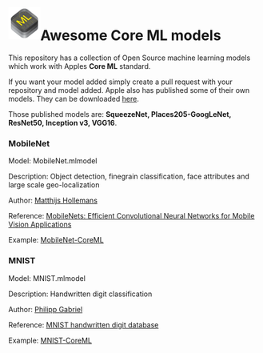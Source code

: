 <img src="core-ml.png" align="left" width="64"> 

# Awesome Core ML models
This repository has a collection of Open Source machine learning models which work with Apples **Core ML** standard.

If you want your model added simply create a pull request with your repository and model added. 
Apple also has published some of their own models. They can be downloaded [here](https://developer.apple.com/machine-learning/).

Those published models are: **SqueezeNet, Places205-GoogLeNet, ResNet50, Inception v3, VGG16**.

### MobileNet
Model: MobileNet.mlmodel

Description: Object detection, finegrain classification, face attributes and large scale geo-localization

Author: [Matthijs Hollemans](https://github.com/hollance)

Reference: [MobileNets: Efficient Convolutional Neural Networks for Mobile Vision Applications](https://arxiv.org/abs/1704.04861v1)

Example: [MobileNet-CoreML](https://github.com/hollance/MobileNet-CoreML)

### MNIST
Model: MNIST.mlmodel

Description: Handwritten digit classification

Author: [Philipp Gabriel](https://github.com/ph1ps)

Reference: [MNIST handwritten digit database](http://yann.lecun.com/exdb/mnist/)

Example: [MNIST-CoreML](https://github.com/ph1ps/MNIST-CoreML)
